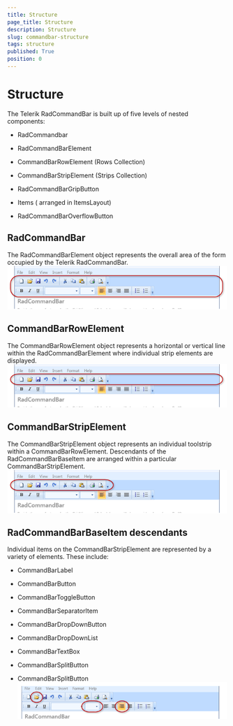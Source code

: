 ```yaml
---
title: Structure
page_title: Structure
description: Structure
slug: commandbar-structure
tags: structure
published: True
position: 0
---
```


# Structure



The Telerik RadCommandBar is built up of five levels of nested components:
      

* RadCommandbar

* RadCommandBarElement

* CommandBarRowElement (Rows Collection)

* CommandBarStripElement (Strips Collection)

* RadCommandBarGripButton

* Items ( arranged in ItemsLayout)

* RadCommandBarOverflowButton

## RadCommandBar

The RadCommandBarElement object represents the overall area of the form occupied by the Telerik RadCommandBar.
      	![commandbar-structure 001](images/commandbar-structure001.png)

## CommandBarRowElement

The CommandBarRowElement object represents a horizontal or vertical line within the RadCommandBarElement where individual strip elements are displayed.![commandbar-structure 002](images/commandbar-structure002.png)

## CommandBarStripElement

The CommandBarStripElement object represents an individual toolstrip within a CommandBarRowElement. Descendants of the RadCommandBarBaseItem are arranged within a particular CommandBarStripElement.![commandbar-structure 003](images/commandbar-structure003.png)

## RadCommandBarBaseItem descendants

Individual items on the CommandBarStripElement are represented by a variety of elements. These include:

* CommandBarLabel

* CommandBarButton

* CommandBarToggleButton

* CommandBarSeparatorItem

* CommandBarDropDownButton

* CommandBarDropDownList

* CommandBarTextBox

* CommandBarSplitButton

* CommandBarSplitButton![commandbar-structure 004](images/commandbar-structure004.png)
